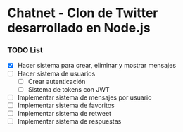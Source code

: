 # Chatnet - Clon de Twitter desarrollado en Node.js

### TODO List


- [X] Hacer sistema para crear, eliminar y mostrar mensajes
- [ ] Hacer sistema de usuarios
    - [ ] Crear autenticación
    - [ ] Sistema de tokens con JWT
- [ ] Implementar sistema de mensajes por usuario
- [ ] Implementar sistema de favoritos
- [ ] Implementar sistema de retweet
- [ ] Implementar sistema de respuestas
